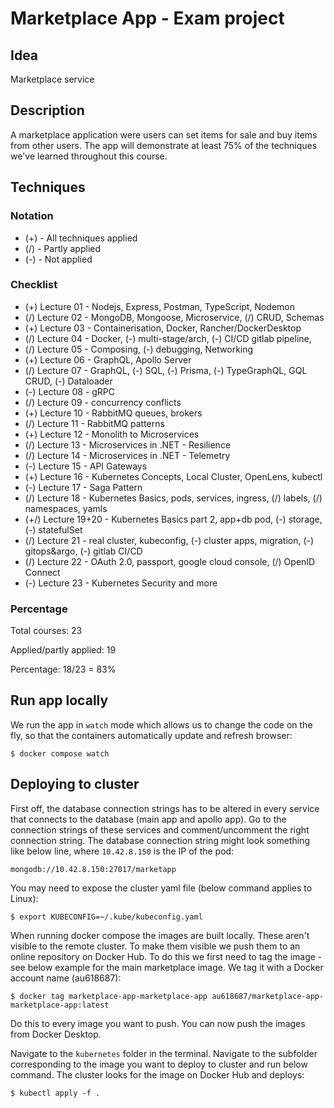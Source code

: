 # Marketplace App - Exam project

## Idea

Marketplace service

## Description

A marketplace application were users can set items for sale and buy items from other users. The app will demonstrate at least 75% of the techniques we've learned throughout this course.

## Techniques

### Notation
- (+) - All techniques applied
- (/) - Partly applied
- (-) - Not applied

### Checklist

- (+) Lecture 01 - Nodejs, Express, Postman, TypeScript, Nodemon
- (/) Lecture 02 - MongoDB, Mongoose, Microservice, (/) CRUD, Schemas
- (+) Lecture 03 - Containerisation, Docker, Rancher/DockerDesktop
- (/) Lecture 04 - Docker, (-) multi-stage/arch, (-) CI/CD gitlab pipeline,
- (/) Lecture 05 - Composing, (-) debugging, Networking
- (+) Lecture 06 - GraphQL, Apollo Server
- (/) Lecture 07 - GraphQL, (-) SQL, (-) Prisma, (-) TypeGraphQL, GQL CRUD, (-) Dataloader
- (-) Lecture 08 - gRPC
- (/) Lecture 09 - concurrency conflicts
- (+) Lecture 10 - RabbitMQ queues, brokers
- (/) Lecture 11 - RabbitMQ patterns
- (+) Lecture 12 - Monolith to Microservices
- (/) Lecture 13 - Microservices in .NET - Resilience
- (/) Lecture 14 - Microservices in .NET - Telemetry
- (-) Lecture 15 - API Gateways
- (+) Lecture 16 - Kubernetes Concepts, Local Cluster, OpenLens, kubectl
- (-) Lecture 17 - Saga Pattern
- (/) Lecture 18 - Kubernetes Basics, pods, services, ingress, (/) labels, (/) namespaces, yamls
- (+/) Lecture 19+20 - Kubernetes Basics part 2, app+db pod, (-) storage, (-) statefulSet
- (/) Lecture 21 - real cluster, kubeconfig, (-) cluster apps, migration, (-) gitops&argo, (-) gitlab CI/CD
- (/) Lecture 22 - OAuth 2.0, passport, google cloud console, (/) OpenID Connect
- (-) Lecture 23 - Kubernetes Security and more 

### Percentage

Total courses: 23

Applied/partly applied: 19

Percentage: 18/23 = 83%

## Run app locally

We run the app in `watch` mode which allows us to change the code on the fly, so that the containers automatically update and refresh browser:

    $ docker compose watch

## Deploying to cluster

First off, the database connection strings has to be altered in every service that connects to the database (main app and apollo app). Go to the connection strings of these services and comment/uncomment the right connection string. The database connection string might look something like below line, where `10.42.8.150` is the IP of the pod:

    mongodb://10.42.8.150:27017/marketapp

You may need to expose the cluster yaml file (below command applies to Linux):

    $ export KUBECONFIG=~/.kube/kubeconfig.yaml

When running docker compose the images are built locally. These aren't visible to the remote cluster. To make them visible we push them to an online repository on Docker Hub. To do this we first need to tag the image - see below example for the main marketplace image. We tag it with a Docker account name (au618687):

    $ docker tag marketplace-app-marketplace-app au618687/marketplace-app-marketplace-app:latest

Do this to every image you want to push. You can now push the images from Docker Desktop.

Navigate to the `kubernetes` folder in the terminal. Navigate to the subfolder corresponding to the image you want to deploy to cluster and run below command. The cluster looks for the image on Docker Hub and deploys:

    $ kubectl apply -f .